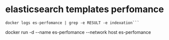 # elasticsearch templates perfomance
```
docker logs es-perfomance | grep -e RESULT -e indexation```
```
docker run -d --name es-perfomance --network host es-perfomance
```
